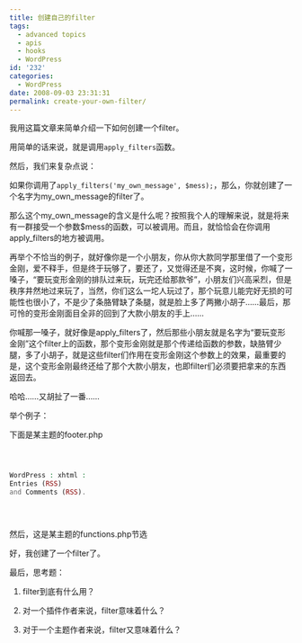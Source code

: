 ```yaml
---
title: 创建自己的filter
tags:
  - advanced topics
  - apis
  - hooks
  - WordPress
id: '232'
categories:
  - WordPress
date: 2008-09-03 23:31:31
permalink: create-your-own-filter/
---
```


我用这篇文章来简单介绍一下如何创建一个filter。
<!-- more -->
用简单的话来说，就是调用`apply_filters`函数。

然后，我们来复杂点说：

如果你调用了`apply_filters('my_own_message', $mess);`，那么，你就创建了一个名字为my_own_message的filter了。

那么这个my_own_message的含义是什么呢？按照我个人的理解来说，就是将来有一群接受一个参数$mess的函数，可以被调用。而且，就恰恰会在你调用apply_filters的地方被调用。

再举个不恰当的例子，就好像你是一个小朋友，你从你大款同学那里借了一个变形金刚，爱不释手，但是终于玩够了，要还了，又觉得还是不爽，这时候，你喊了一嗓子，“要玩变形金刚的排队过来玩，玩完还给那款爷”，小朋友们兴高采烈，但是秩序井然地过来玩了，当然，你们这么一坨人玩过了，那个玩意儿能完好无损的可能性也很小了，不是少了条胳臂缺了条腿，就是脸上多了两撇小胡子……最后，那可怜的变形金刚面目全非的回到了大款小朋友的手上……

你喊那一嗓子，就好像是apply_filters了，然后那些小朋友就是名字为“要玩变形金刚”这个filter上的函数，那个变形金刚就是那个传递给函数的参数，缺胳臂少腿，多了小胡子，就是这些filter们作用在变形金刚这个参数上的效果，最重要的是，这个变形金刚最终还给了那个大款小朋友，也即filter们必须要把拿来的东西返回去。

哈哈……又胡扯了一番……

举个例子：

下面是某主题的footer.php

```php



WordPress : xhtml : 
Entries (RSS)
and Comments (RSS).





```

然后，这是某主题的functions.php节选

好，我创建了一个filter了。

最后，思考题：

1. filter到底有什么用？

2. 对一个插件作者来说，filter意味着什么？

3. 对于一个主题作者来说，filter又意味着什么？